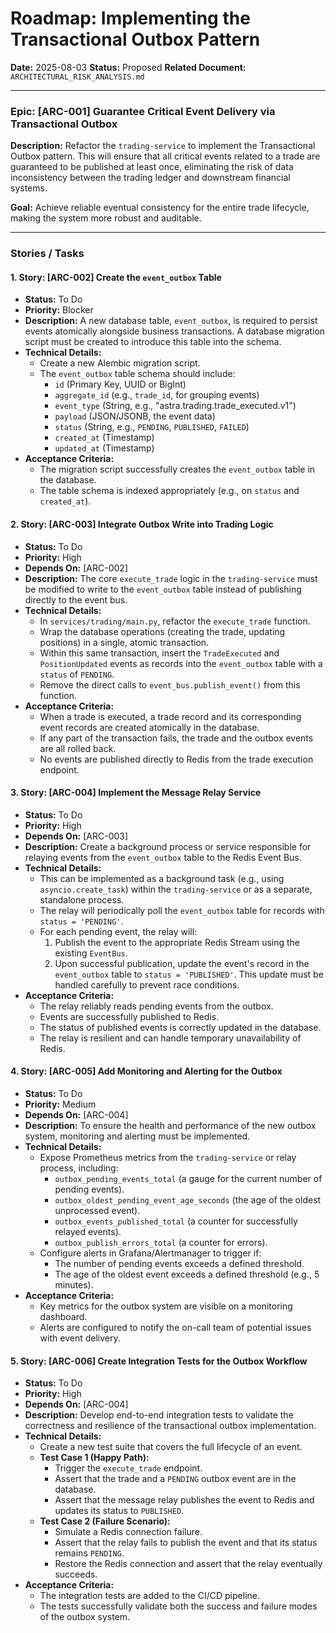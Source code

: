 # Roadmap: Implementing the Transactional Outbox Pattern

**Date:** 2025-08-03
**Status:** Proposed
**Related Document:** `ARCHITECTURAL_RISK_ANALYSIS.md`

---

### **Epic: [ARC-001] Guarantee Critical Event Delivery via Transactional Outbox**

**Description:** Refactor the `trading-service` to implement the Transactional Outbox pattern. This will ensure that all critical events related to a trade are guaranteed to be published at least once, eliminating the risk of data inconsistency between the trading ledger and downstream financial systems.

**Goal:** Achieve reliable eventual consistency for the entire trade lifecycle, making the system more robust and auditable.

---

### Stories / Tasks

#### **1. Story: [ARC-002] Create the `event_outbox` Table**

-   **Status:** To Do
-   **Priority:** Blocker
-   **Description:** A new database table, `event_outbox`, is required to persist events atomically alongside business transactions. A database migration script must be created to introduce this table into the schema.
-   **Technical Details:**
    -   Create a new Alembic migration script.
    -   The `event_outbox` table schema should include:
        -   `id` (Primary Key, UUID or BigInt)
        -   `aggregate_id` (e.g., `trade_id`, for grouping events)
        -   `event_type` (String, e.g., "astra.trading.trade_executed.v1")
        -   `payload` (JSON/JSONB, the event data)
        -   `status` (String, e.g., `PENDING`, `PUBLISHED`, `FAILED`)
        -   `created_at` (Timestamp)
        -   `updated_at` (Timestamp)
-   **Acceptance Criteria:**
    -   The migration script successfully creates the `event_outbox` table in the database.
    -   The table schema is indexed appropriately (e.g., on `status` and `created_at`).

#### **2. Story: [ARC-003] Integrate Outbox Write into Trading Logic**

-   **Status:** To Do
-   **Priority:** High
-   **Depends On:** [ARC-002]
-   **Description:** The core `execute_trade` logic in the `trading-service` must be modified to write to the `event_outbox` table instead of publishing directly to the event bus.
-   **Technical Details:**
    -   In `services/trading/main.py`, refactor the `execute_trade` function.
    -   Wrap the database operations (creating the trade, updating positions) in a single, atomic transaction.
    -   Within this same transaction, insert the `TradeExecuted` and `PositionUpdated` events as records into the `event_outbox` table with a `status` of `PENDING`.
    -   Remove the direct calls to `event_bus.publish_event()` from this function.
-   **Acceptance Criteria:**
    -   When a trade is executed, a trade record and its corresponding event records are created atomically in the database.
    -   If any part of the transaction fails, the trade and the outbox events are all rolled back.
    -   No events are published directly to Redis from the trade execution endpoint.

#### **3. Story: [ARC-004] Implement the Message Relay Service**

-   **Status:** To Do
-   **Priority:** High
-   **Depends On:** [ARC-003]
-   **Description:** Create a background process or service responsible for relaying events from the `event_outbox` table to the Redis Event Bus.
-   **Technical Details:**
    -   This can be implemented as a background task (e.g., using `asyncio.create_task`) within the `trading-service` or as a separate, standalone process.
    -   The relay will periodically poll the `event_outbox` table for records with `status = 'PENDING'`.
    -   For each pending event, the relay will:
        1.  Publish the event to the appropriate Redis Stream using the existing `EventBus`.
        2.  Upon successful publication, update the event's record in the `event_outbox` table to `status = 'PUBLISHED'`. This update must be handled carefully to prevent race conditions.
-   **Acceptance Criteria:**
    -   The relay reliably reads pending events from the outbox.
    -   Events are successfully published to Redis.
    -   The status of published events is correctly updated in the database.
    -   The relay is resilient and can handle temporary unavailability of Redis.

#### **4. Story: [ARC-005] Add Monitoring and Alerting for the Outbox**

-   **Status:** To Do
-   **Priority:** Medium
-   **Depends On:** [ARC-004]
-   **Description:** To ensure the health and performance of the new outbox system, monitoring and alerting must be implemented.
-   **Technical Details:**
    -   Expose Prometheus metrics from the `trading-service` or relay process, including:
        -   `outbox_pending_events_total` (a gauge for the current number of pending events).
        -   `outbox_oldest_pending_event_age_seconds` (the age of the oldest unprocessed event).
        -   `outbox_events_published_total` (a counter for successfully relayed events).
        -   `outbox_publish_errors_total` (a counter for errors).
    -   Configure alerts in Grafana/Alertmanager to trigger if:
        -   The number of pending events exceeds a defined threshold.
        -   The age of the oldest event exceeds a defined threshold (e.g., 5 minutes).
-   **Acceptance Criteria:**
    -   Key metrics for the outbox system are visible on a monitoring dashboard.
    -   Alerts are configured to notify the on-call team of potential issues with event delivery.

#### **5. Story: [ARC-006] Create Integration Tests for the Outbox Workflow**

-   **Status:** To Do
-   **Priority:** High
-   **Depends On:** [ARC-004]
-   **Description:** Develop end-to-end integration tests to validate the correctness and resilience of the transactional outbox implementation.
-   **Technical Details:**
    -   Create a new test suite that covers the full lifecycle of an event.
    -   **Test Case 1 (Happy Path):**
        -   Trigger the `execute_trade` endpoint.
        -   Assert that the trade and a `PENDING` outbox event are in the database.
        -   Assert that the message relay publishes the event to Redis and updates its status to `PUBLISHED`.
    -   **Test Case 2 (Failure Scenario):**
        -   Simulate a Redis connection failure.
        -   Assert that the relay fails to publish the event and that its status remains `PENDING`.
        -   Restore the Redis connection and assert that the relay eventually succeeds.
-   **Acceptance Criteria:**
    -   The integration tests are added to the CI/CD pipeline.
    -   The tests successfully validate both the success and failure modes of the outbox system.
